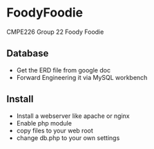 # FoodyFoodie
CMPE226 Group 22 Foody Foodie

## Database
- Get the ERD file from google doc
- Forward Engineering it via MySQL workbench

## Install
- Install a webserver like apache or nginx
- Enable php module
- copy files to your web root
- change db.php to your own settings
